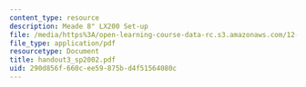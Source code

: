 ```yaml
---
content_type: resource
description: Meade 8" LX200 Set-up
file: /media/https%3A/open-learning-course-data-rc.s3.amazonaws.com/12-409-hands-on-astronomy-observing-stars-and-planets-spring-2002/290d856f660cee59875bd4f51564080c_handout3_sp2002.pdf
file_type: application/pdf
resourcetype: Document
title: handout3_sp2002.pdf
uid: 290d856f-660c-ee59-875b-d4f51564080c
---
```

